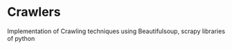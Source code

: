 # Crawlers
Implementation of Crawling techniques
            using Beautifulsoup, scrapy libraries of python
